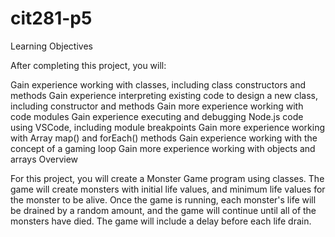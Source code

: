 # cit281-p5
Learning Objectives

After completing this project, you will:

Gain experience working with classes, including class constructors and methods
Gain experience interpreting existing code to design a new class, including constructor and methods
Gain more experience working with code modules
Gain experience executing and debugging Node.js code using VSCode, including module breakpoints
Gain more experience working with Array map() and forEach() methods
Gain experience working with the concept of a gaming loop
Gain more experience working with objects and arrays
Overview

For this project, you will create a Monster Game program using classes. The game will create monsters with initial life values, and minimum life values for the monster to be alive. Once the game is running, each monster's life will be drained by a random amount, and the game will continue until all of the monsters have died. The game will include a delay before each life drain.
